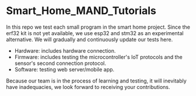 # Smart_Home_MAND_Tutorials
In this repo we test each small program in the smart home project. Since the erf32 kit is not yet available, we use esp32 and stm32 as an experimental alternative. We will gradually and continuously update our tests here.
- Hardware: includes hardware connection.
- Firmware: includes testing the microcontroller's IoT protocols and the sensor's second connection protocol.
- Software: testing web server/mobile app.

Because our team is in the process of learning and testing, it will inevitably have inadequacies, we look forward to receiving your contributions.
